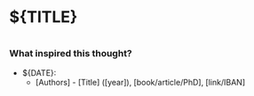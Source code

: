 # ${TITLE}
 #



### What inspired this thought?

- ${DATE}:
    - [Authors] - [Title] ([year]), [book/article/PhD], [link/IBAN]
